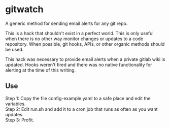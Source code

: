 # gitwatch
A generic method for sending email alerts for any git repo.

This is a hack that shouldn't exist in a perfect world. This is only useful
when there is no other way monitor changes or updates to a code repository.
When possible, git hooks, APIs, or other organic methods should be used. 

This hack was necessary to provide email alerts when a private gitlab wiki
is updated. Hooks weren't fired and there was no native functionality
for alerting at the time of this writing.

## Use
Step 1: Copy the file config-example.yaml to a safe place and edit the variables.  
Step 2: Edit run.sh and add it to a cron job that runs as often as you want updates.   
Step 3: Profit.
